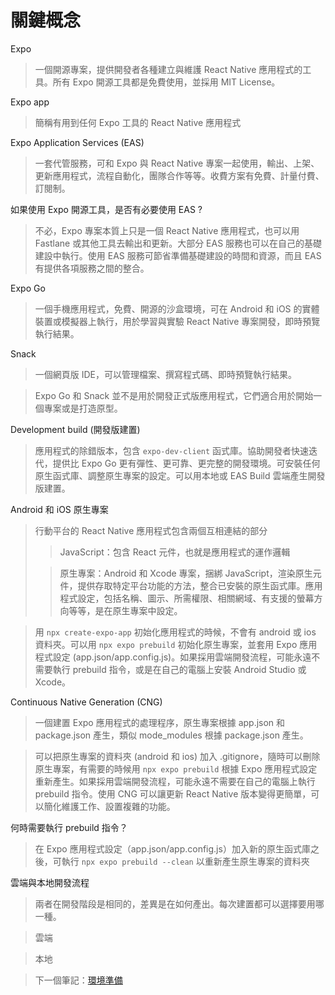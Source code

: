 # 關鍵概念

Expo

> 一個開源專案，提供開發者各種建立與維護 React Native 應用程式的工具。所有 Expo 開源工具都是免費使用，並採用 MIT License。

Expo app

> 簡稱有用到任何 Expo 工具的 React Native 應用程式

Expo Application Services (EAS)

> 一套代管服務，可和 Expo 與 React Native 專案一起使用，輸出、上架、更新應用程式，流程自動化，團隊合作等等。收費方案有免費、計量付費、訂閱制。

如果使用 Expo 開源工具，是否有必要使用 EAS ?

> 不必，Expo 專案本質上只是一個 React Native 應用程式，也可以用 Fastlane 或其他工具去輸出和更新。大部分 EAS 服務也可以在自己的基礎建設中執行。使用 EAS 服務可節省準備基礎建設的時間和資源，而且 EAS 有提供各項服務之間的整合。

Expo Go

> 一個手機應用程式，免費、開源的沙盒環境，可在 Android 和 iOS 的實體裝置或模擬器上執行，用於學習與實驗 React Native 專案開發，即時預覽執行結果。

Snack

> 一個網頁版 IDE，可以管理檔案、撰寫程式碼、即時預覽執行結果。

> Expo Go 和 Snack 並不是用於開發正式版應用程式，它們適合用於開始一個專案或是打造原型。

Development build (開發版建置)

> 應用程式的除錯版本，包含 `expo-dev-client` 函式庫。協助開發者快速迭代，提供比 Expo Go 更有彈性、更可靠、更完整的開發環境。可安裝任何原生函式庫、調整原生專案的設定。可以用本地或 EAS Build 雲端產生開發版建置。

Android 和 iOS 原生專案

> 行動平台的 React Native 應用程式包含兩個互相連結的部分
>
> > JavaScript：包含 React 元件，也就是應用程式的運作邏輯
>
> > 原生專案：Android 和 Xcode 專案，捆綁 JavaScript，渲染原生元件，提供存取特定平台功能的方法，整合已安裝的原生函式庫。應用程式設定，包括名稱、圖示、所需權限、相關網域、有支援的螢幕方向等等，是在原生專案中設定。

> 用 `npx create-expo-app` 初始化應用程式的時候，不會有 android 或 ios 資料夾。可以用 `npx expo prebuild` 初始化原生專案，並套用 Expo 應用程式設定 (app.json/app.config.js)。如果採用雲端開發流程，可能永遠不需要執行 prebuild 指令，或是在自己的電腦上安裝 Android Studio 或 Xcode。

Continuous Native Generation (CNG)

> 一個建置 Expo 應用程式的處理程序，原生專案根據 app.json 和 package.json 產生，類似 mode_modules 根據 package.json 產生。

> 可以把原生專案的資料夾 (android 和 ios) 加入 .gitignore，隨時可以刪除原生專案，有需要的時候用 `npx expo prebuild` 根據 Expo 應用程式設定重新產生。如果採用雲端開發流程，可能永遠不需要在自己的電腦上執行 prebuild 指令。使用 CNG 可以讓更新 React Native 版本變得更簡單，可以簡化維護工作、設置複雜的功能。

何時需要執行 prebuild 指令？

> 在 Expo 應用程式設定（app.json/app.config.js）加入新的原生函式庫之後，可執行 `npx expo prebuild --clean` 以重新產生原生專案的資料夾

雲端與本地開發流程

> 兩者在開發階段是相同的，差異是在如何產出。每次建置都可以選擇要用哪一種。

> 雲端

> 本地

> 下一個筆記：[環境準備](/notes/01-environment.md)
